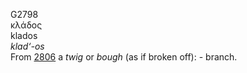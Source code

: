 <body>
  <p>G2798<br>  κλάδος  <br> klados  <br><i>klad‘-os </i><br>From <a href="g2806.htm">2806</a>  a <i>twig</i> or <i>bough</i> (as if broken off): - branch.<br></p>
 </body>